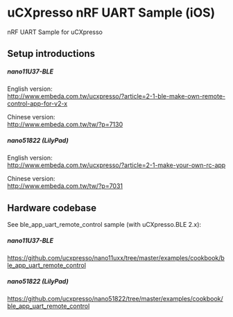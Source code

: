 uCXpresso nRF UART Sample (iOS)
===
nRF UART Sample for uCXpresso

## Setup introductions

##### nano11U37-BLE

English version:  
http://www.embeda.com.tw/ucxpresso/?article=2-1-ble-make-own-remote-control-app-for-v2-x
  
Chinese version:  
http://www.embeda.com.tw/tw/?p=7130


##### nano51822 (LilyPad)  
  
English version:  
http://www.embeda.com.tw/ucxpresso/?article=2-1-make-your-own-rc-app
  
Chinese version:  
http://www.embeda.com.tw/tw/?p=7031

## Hardware codebase
  
See ble_app_uart_remote_control sample (with uCXpresso.BLE 2.x):  
  
##### nano11U37-BLE

https://github.com/ucxpresso/nano11uxx/tree/master/examples/cookbook/ble_app_uart_remote_control  

##### nano51822 (LilyPad) 

https://github.com/ucxpresso/nano51822/tree/master/examples/cookbook/ble_app_uart_remote_control
